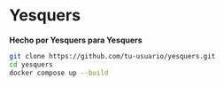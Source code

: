 # Yesquers

**Hecho por Yesquers para Yesquers**

```bash
git clone https://github.com/tu-usuario/yesquers.git
cd yesquers
docker compose up --build
